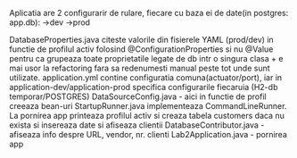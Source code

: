 Aplicatia are 2 configurarir de rulare, fiecare cu baza ei de date(in postgres: app.db):
->dev
->prod

DatabaseProperties.java citeste valorile din fisierele YAML (prod/dev) in functie de profilul activ folosind @ConfigurationProperties si nu @Value pentru ca grupeaza toate proprietatile legate de db intr o singura clasa + e mai usor la refactoring fara sa redenumesti manual peste tot unde sunt utilizate.
application.yml contine configuratia comuna(actuator/port), iar in application-dev/application-prod specifica configurarile fiecaruia (H2-db temporar/POSTGRES)
DataSourceConfig.java - aici in functie de profil creeaza bean-uri 
StartupRunner.java implementeaza CommandLineRunner. La pornirea app printeaza profilul activ si creaza tabela customers daca nu exista si insereaza date si afiseaza clientii
DatabaseContributor.java - afiseaza info despre URL, vendor, nr. clienti
Lab2Application.java - pornirea app
